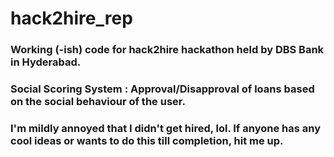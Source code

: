 # hack2hire_rep


### Working (-ish) code for hack2hire hackathon held by DBS Bank in Hyderabad. 

### Social Scoring System : Approval/Disapproval of loans based on the social behaviour of the user.

### I'm mildly annoyed that I didn't get hired, lol. If anyone has any cool ideas or wants to do this till completion, hit me up.
